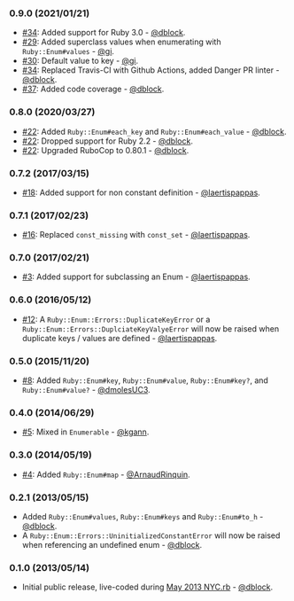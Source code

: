 ### 0.9.0 (2021/01/21)

* [#34](https://github.com/dblock/ruby-enum/pull/34): Added support for Ruby 3.0 - [@dblock](https://github.com/dblock).
* [#29](https://github.com/dblock/ruby-enum/pull/29): Added superclass values when enumerating with `Ruby::Enum#values` - [@gi](https://github.com/gi).
* [#30](https://github.com/dblock/ruby-enum/pull/30): Default value to key - [@gi](https://github.com/gi).
* [#34](https://github.com/dblock/ruby-enum/pull/34): Replaced Travis-CI with Github Actions, added Danger PR linter - [@dblock](https://github.com/dblock).
* [#37](https://github.com/dblock/ruby-enum/pull/37): Added code coverage - [@dblock](https://github.com/dblock).

### 0.8.0 (2020/03/27)

* [#22](https://github.com/dblock/ruby-enum/pull/22): Added `Ruby::Enum#each_key` and `Ruby::Enum#each_value` - [@dblock](https://github.com/dblock).
* [#22](https://github.com/dblock/ruby-enum/pull/22): Dropped support for Ruby 2.2 - [@dblock](https://github.com/dblock).
* [#22](https://github.com/dblock/ruby-enum/pull/22): Upgraded RuboCop to 0.80.1 - [@dblock](https://github.com/dblock).

### 0.7.2 (2017/03/15)

* [#18](https://github.com/dblock/ruby-enum/pull/18): Added support for non constant definition - [@laertispappas](https://github.com/laertispappas).

### 0.7.1 (2017/02/23)

* [#16](https://github.com/dblock/ruby-enum/pull/16): Replaced `const_missing` with `const_set` - [@laertispappas](https://github.com/laertispappas).

### 0.7.0 (2017/02/21)

* [#3](https://github.com/dblock/ruby-enum/pull/13): Added support for subclassing an Enum - [@laertispappas](https://github.com/laertispappas).

### 0.6.0 (2016/05/12)

* [#12](https://github.com/dblock/ruby-enum/pull/12): A `Ruby::Enum::Errors::DuplicateKeyError` or a `Ruby::Enum::Errors::DuplciateKeyValyeError` will now be raised when duplicate keys / values are defined - [@laertispappas](https://github.com/laertispappas).

### 0.5.0 (2015/11/20)

* [#8](https://github.com/dblock/ruby-enum/pull/8): Added `Ruby::Enum#key`, `Ruby::Enum#value`, `Ruby::Enum#key?`, and `Ruby::Enum#value?` - [@dmolesUC3](https://github.com/dmolesUC3).

### 0.4.0 (2014/06/29)

* [#5](https://github.com/dblock/ruby-enum/pull/5): Mixed in `Enumerable` - [@kgann](https://github.com/kgann).

### 0.3.0 (2014/05/19)

* [#4](https://github.com/dblock/ruby-enum/pull/4): Added `Ruby::Enum#map` - [@ArnaudRinquin](https://github.com/ArnaudRinquin).

### 0.2.1 (2013/05/15)

* Added `Ruby::Enum#values`, `Ruby::Enum#keys` and `Ruby::Enum#to_h` - [@dblock](https://github.com/dblock).
* A `Ruby::Enum::Errors::UninitializedConstantError` will now be raised when referencing an undefined enum - [@dblock](https://github.com/dblock).

### 0.1.0 (2013/05/14)

* Initial public release, live-coded during [May 2013 NYC.rb](http://code.dblock.org/your-first-ruby-gem) - [@dblock](https://github.com/dblock).
